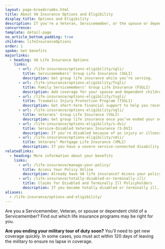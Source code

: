 ```yaml
---
layout: page-breadcrumbs.html
title: About VA Insurance Options and Eligibility
display_title: Options and Eligibility
description: If you're a Veteran, Servicemember, or the spouse or dependent child of a Servicemember, find out which VA life insurance program may be right for you. If you're ending your active-duty service, in some cases you must act within 120 days of leaving the military to ensure no lapse in coverage.
concurrence:
template: detail-page
no_article_bottom_padding: true
children: lifeInsuranceOptions
order: 1
spoke: Get benefits
majorlinks:
  - heading: VA Life Insurance Options
    links:
      - url: /life-insurance/options-eligibility/sgli/
        title: Servicemembers’ Group Life Insurance (SGLI)
        description: Get group life insurance while you’re serving.
      - url: /life-insurance/options-eligibility/fsgli/
        title: Family Servicemembers’ Group Life Insurance (FSGLI)
        description: Add coverage for your spouse and dependent children (children who rely on you for financial support).
      - url: /life-insurance/options-eligibility/tsgli/
        title: Traumatic Injury Protection Program (TSGLI)
        description: Get short-term financial support to help you recover from a severe injury.
      - url: /life-insurance/options-eligibility/vgli/
        title: Veterans’ Group Life Insurance (VGLI)
        description: Get group life insurance once you’ve ended your service.
      - url: /life-insurance/options-eligibility/s-dvi/
        title: Service-Disabled Veterans Insurance (S-DVI)
        description: If you’re disabled because of an injury or illness caused—or made worse—by your active service, continue your life insurance beyond 2 years after you leave the military.
      - url: /life-insurance/options-eligibility/vmli/
        title: Veterans’ Mortgage Life Insurance (VMLI)
        description: If you have a severe service-connected disability, get mortgage protection insurance for a home that’s been adapted to meet your needs.
relatedlinks:
  - heading: More information about your benefits
    links:
      - url: /life-insurance/manage-your-policy/
        title: Access Your Policy Online
        description: Already have VA life insurance? Access your policy online.
      - url: /life-insurance/totally-disabled-or-terminally-ill/
        title: Claims for Disabled and Terminally Ill Policyholders
        description: If you become totally disabled or terminally ill, find out if you can get certain benefits.
aliases:
  - /life-insurance/options-and-eligibility/
---
```


<div class="va-introtext">

Are you a Servicemember, Veteran, or spouse or dependent child of a Servicemember? Find out which life insurance programs may be right for you.

</div>

**Are you ending your military tour of duty soon?** You’ll need to get new coverage quickly. In some cases, you must act within 120 days of leaving the military to ensure no lapse in coverage.
